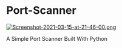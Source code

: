 # Port-Scanner

[![Screenshot-2021-03-15-at-21-46-00.png](https://i.postimg.cc/gJLQcNw8/Screenshot-2021-03-15-at-21-46-00.png)](https://postimg.cc/CBYmmCsx)

A Simple Port Scanner Built With Python
